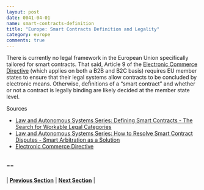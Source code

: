 ```yaml
---
layout: post
date: 0041-04-01
name: smart-contracts-definition
title: "Europe: Smart Contracts Definition and Legality"
category: europe
comments: true
---
```


There is currently no legal framework in the European Union specifically tailored for smart contracts. That said, Article 9 of the [Electronic Commerce Directive](https://eur-lex.europa.eu/legal-content/EN/TXT/?uri=CELEX:32000L0031) (which applies on both a B2B and B2C basis) requires EU member states to ensure that their legal systems allow contracts to be concluded by electronic means. Otherwise, definitions of a “smart contract” and whether or not a contract is legally binding are likely decided at the member state level.

Sources

  * [Law and Autonomous Systems Series: Defining Smart Contracts - The Search for Workable Legal Categories](https://www.law.ox.ac.uk/business-law-blog/blog/2018/05/law-and-autonomous-systems-series-defining-smart-contracts-search)
  * [Law and Autonomous Systems Series: How to Resolve Smart Contract Disputes - Smart Arbitration as a Solution](https://www.law.ox.ac.uk/business-law-blog/blog/2018/06/law-and-autonomous-systems-series-how-resolve-smart-contract-disputes)
  * [Electronic Commerce Directive](https://eur-lex.europa.eu/legal-content/EN/TXT/?uri=CELEX:32000L0031)
  
-- 
- 


| **[Previous Section]( https://neo-project.github.io/global-blockchain-compliance-hub//europe/europe-final-liability.html)** | **[Next Section]( https://neo-project.github.io/global-blockchain-compliance-hub//europe/europe-dispute-resolution.html)** |
